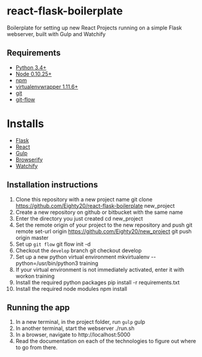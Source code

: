 # react-flask-boilerplate
Boilerplate for setting up new React Projects running on a simple Flask webserver, built with Gulp and Watchify

## Requirements
- [Python 3.4+](https://www.python.org/)
- [Node 0.10.25+](https://nodejs.org/en/)
- [npm](https://www.npmjs.com/)
- [virtualenvwrapper 1.11.6+](http://virtualenvwrapper.readthedocs.io/en/latest/http://virtualenvwrapper.readthedocs.io/en/latest/)
- [git](https://git-scm.com/)
- [git-flow](https://github.com/nvie/gitflow)

# Installs
- [Flask](http://flask.pocoo.org/docs/0.11/)
- [React](https://facebook.github.io/react/)
- [Gulp](http://gulpjs.com/)
- [Browserify](http://browserify.org/)
- [Watchify](https://github.com/substack/watchify)

## Installation instructions
1. Clone this repository with a new project name
        git clone https://github.com/Eighty20/react-flask-boilerplate new_project
1. Create a new repository on github or bitbucket with the same name
1. Enter the directory you just created
        cd new_project
1. Set the remote origin of your project to the new repository and push
        git remote set-url origin https://github.com/Eighty20/new_project
        git push origin master
1. Set up `git flow`
        git flow init -d
1. Checkout the `develop` branch
        git checkout develop
1. Set up a new python virtual environment
        mkvirtualenv --python=/usr/bin/python3 training
1. If your virtual environment is not immediately activated, enter it with
        workon training
1. Install the required python packages
        pip install -r requirements.txt
1. Install the required node modules
        npm install

## Running the app
1. In a new terminal, in the project folder, run `gulp`
        gulp
1. In another terminal, start the webserver
        ./run.sh
1. In a browser, navigate to http://localhost:5000
1. Read the documentation on each of the technologies to figure out where to go from there.
